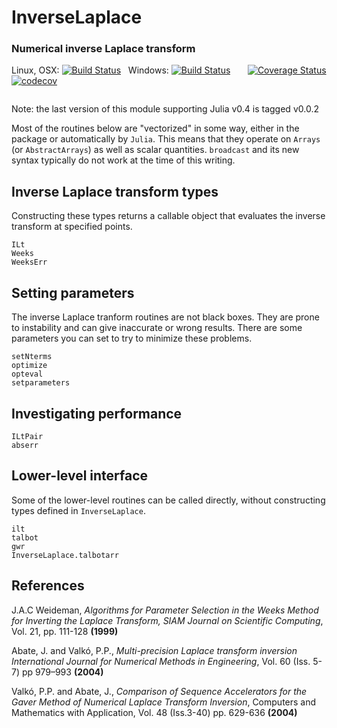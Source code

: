 # InverseLaplace
### Numerical inverse Laplace transform

Linux, OSX: [![Build Status](https://travis-ci.org/jlapeyre/InverseLaplace.jl.svg)](https://travis-ci.org/jlapeyre/InverseLaplace.jl)
&nbsp;
Windows: [![Build Status](https://ci.appveyor.com/api/projects/status/github/jlapeyre/InverseLaplace.jl?branch=master&svg=true)](https://ci.appveyor.com/project/jlapeyre/inverselaplace-jl)
&nbsp; &nbsp; &nbsp;
[![Coverage Status](https://coveralls.io/repos/github/jlapeyre/InverseLaplace.jl/badge.svg?branch=master)](https://coveralls.io/github/jlapeyre/InverseLaplace.jl?branch=master)
[![codecov](https://codecov.io/gh/jlapeyre/InverseLaplace.jl/branch/master/graph/badge.svg)](https://codecov.io/gh/jlapeyre/InverseLaplace.jl)

```@contents
```

Note: the last version of this module supporting Julia v0.4 is tagged v0.0.2

Most of the routines below are "vectorized" in some way, either in the package or automatically by `Julia`.
This means that they operate on `Arrays` (or `AbstractArrays`) as well as scalar quantities. `broadcast`
and its new syntax typically do not work at the time of this writing.

## Inverse Laplace transform types

Constructing these types returns a callable object that evaluates the inverse transform at specified points.

```@docs
ILt
Weeks
WeeksErr
```

## Setting parameters

The inverse Laplace tranform routines are not black boxes. They are prone to instability and can give inaccurate or
wrong results. There are some parameters you can set to try to minimize these problems.

```@docs
setNterms
optimize
opteval
setparameters
```

## Investigating performance

```@docs
ILtPair
abserr
```

## Lower-level interface

Some of the lower-level routines can be called directly, without constructing types defined in `InverseLaplace`.

```@docs
ilt
talbot
gwr
InverseLaplace.talbotarr
```

## References

J.A.C Weideman, *Algorithms for Parameter Selection in the Weeks Method for Inverting the Laplace Transform,
SIAM Journal on Scientific Computing*, Vol. 21, pp. 111-128 **(1999)**


Abate, J. and Valkó, P.P., *Multi-precision Laplace transform inversion
International Journal for Numerical Methods in Engineering*, Vol. 60 (Iss. 5-7) pp 979–993 **(2004)**

Valkó, P.P. and Abate, J.,
*Comparison of Sequence Accelerators for the Gaver Method of Numerical Laplace Transform Inversion*,
Computers and Mathematics with Application,  Vol. 48 (Iss.3-40) pp. 629-636 **(2004)**

